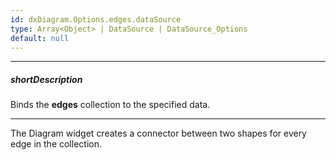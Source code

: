 ```yaml
---
id: dxDiagram.Options.edges.dataSource
type: Array<Object> | DataSource | DataSource_Options
default: null
---
```

---
##### shortDescription
Binds the **edges** collection to the specified data.

---
The Diagram widget creates a connector between two shapes for every edge in the collection.